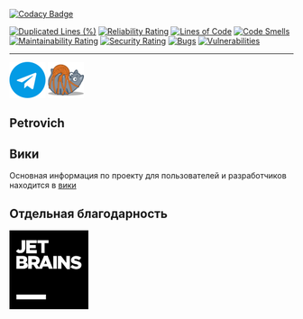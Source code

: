 [![Codacy Badge](https://app.codacy.com/project/badge/Grade/df0f0b4230d845139d793f34bf93b875)](https://app.codacy.com/gh/Xoma163/petrovich/dashboard?utm_source=gh&utm_medium=referral&utm_content=&utm_campaign=Badge_grade)

[![Duplicated Lines (%)](https://sonarcloud.io/api/project_badges/measure?project=Xoma163_petrovich&metric=duplicated_lines_density)](https://sonarcloud.io/summary/overall?id=Xoma163_petrovich)
[![Reliability Rating](https://sonarcloud.io/api/project_badges/measure?project=Xoma163_petrovich&metric=reliability_rating)](https://sonarcloud.io/summary/overall?id=Xoma163_petrovich)
[![Lines of Code](https://sonarcloud.io/api/project_badges/measure?project=Xoma163_petrovich&metric=ncloc)](https://sonarcloud.io/summary/overall?id=Xoma163_petrovich)
[![Code Smells](https://sonarcloud.io/api/project_badges/measure?project=Xoma163_petrovich&metric=code_smells)](https://sonarcloud.io/summary/overall?id=Xoma163_petrovich)
[![Maintainability Rating](https://sonarcloud.io/api/project_badges/measure?project=Xoma163_petrovich&metric=sqale_rating)](https://sonarcloud.io/summary/overall?id=Xoma163_petrovich)
[![Security Rating](https://sonarcloud.io/api/project_badges/measure?project=Xoma163_petrovich&metric=security_rating)](https://sonarcloud.io/summary/overall?id=Xoma163_petrovich)
[![Bugs](https://sonarcloud.io/api/project_badges/measure?project=Xoma163_petrovich&metric=bugs)](https://sonarcloud.io/summary/overall?id=Xoma163_petrovich)
[![Vulnerabilities](https://sonarcloud.io/api/project_badges/measure?project=Xoma163_petrovich&metric=vulnerabilities)](https://sonarcloud.io/summary/overall?id=Xoma163_petrovich)

---

[![Telegram Bot](readme/tg.png)](https://t.me/igor_petrovich_ksta_bot)
[![Website](staticfiles/favicon_64.png)](https://andrewsha.net)

## Petrovich

## Вики

Основная информация по проекту для пользователей и разработчиков находится
в [вики](https://github.com/Xoma163/petrovich/wiki/1.-Документация-по-использованию-бота)

## Отдельная благодарность

<a href="https://www.jetbrains.com/?from=petrovich" title="JetBrains"><img src="readme/jetbrains_logo.png" width="140"></a>
